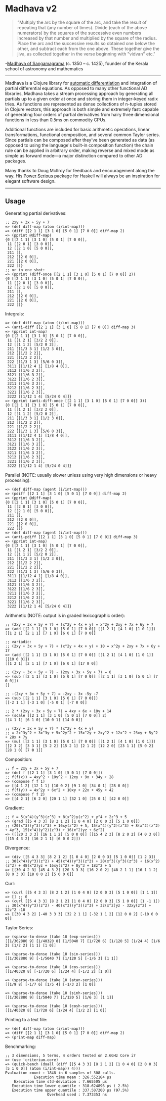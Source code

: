 # Madhava v2

>”Multiply the arc by the square of the arc, and take the result of repeating that (any number of times). Divide (each of the above numerators) by the squares of the successive even numbers increased by that number and multiplied by the square of the radius. Place the arc and the successive results so obtained one below the other, and subtract each from the one above. These together give the jiva, as collected together in the verse beginning with "vidvan" etc."

-[Madhava of Sangamagrama](https://en.wikipedia.org/wiki/Madhava_of_Sangamagrama) (c. 1350 – c. 1425), founder of the Kerala school of astronomy and mathematics

---

Madhava is a Clojure library for [automatic differentiation](https://en.wikipedia.org/wiki/Automatic_differentiation) and integration of partial differential equations. As opposed to many other functional AD libraries, Madhava takes a stream processing approach by generating all partials up to a given order at once and storing them in integer-keyed radix tries. As functions are represented as dense collections of n-tuples stored in Clojure vectors, this approach is both simple and extremely fast: capable of generating four orders of partial derivatives from hairy three dimensional functions in less than 0.5ms on commodity CPUs.

Additional functions are included for basic arithmetic operations, linear transformations, functional composition, and several common Taylor series. Since partials can be composed after they've been generated as data (as opposed to using the language's built-in composition function) the chain rule can be applied in arbitrary order, making reverse and mixed mode as simple as forward mode&mdash;a major distinction compared to other AD packages.

Many thanks to Doug McIlroy for feedback and encouragement along the way. His [Power Serious](http://www.cs.dartmouth.edu/~doug/powser.html) package for Haskell will always be an inspiration for elegant software design.

---

## Usage

Generating partial derivatives:

```
;; 2xy + 3x + 5y + 7
=> (def diff-map (atom (i/int-map)))
=> (diff [[2 1 1] [3 1 0] [5 0 1] [7 0 0]] diff-map 2)
=> (pprint @diff-map)
{0 [[2 1 1] [3 1 0] [5 0 1] [7 0 0]],
 11 [[2 0 1] [3 0 0]],
 12 [[2 1 0] [5 0 0]],
 211 [],
 212 [[2 0 0]],
 221 [[2 0 0]],
 222 []}
;; or in one shot:
=> (pprint (diff-once [[2 1 1] [3 1 0] [5 0 1] [7 0 0]] 2))
{0 [[2 1 1] [3 1 0] [5 0 1] [7 0 0]],
 11 [[2 0 1] [3 0 0]],
 12 [[2 1 0] [5 0 0]],
 211 [],
 212 [[2 0 0]],
 221 [[2 0 0]],
 222 []}
```

Integrals:

```
=> (def diff-map (atom (i/int-map)))
=> (anti-diff [[2 1 1] [3 1 0] [5 0 1] [7 0 0]] diff-map 3)
=> (pprint int-map)
{0 [[2 1 1] [3 1 0] [5 0 1] [7 0 0]],
 11 [[1 2 1] [3/2 2 0]],
 12 [[1 1 2] [5/2 0 2]],
 211 [[1/3 3 1] [1/2 3 0]],
 212 [[1/2 2 2]],
 221 [[1/2 2 2]],
 222 [[1/3 1 3] [5/6 0 3]],
 3111 [[1/12 4 1] [1/8 4 0]],
 3112 [[1/6 3 2]],
 3121 [[1/6 3 2]],
 3122 [[1/6 2 3]],
 3211 [[1/6 3 2]],
 3212 [[1/6 2 3]],
 3221 [[1/6 2 3]],
 3222 [[1/12 1 4] [5/24 0 4]]}
=> (pprint (anti-diff-once [[2 1 1] [3 1 0] [5 0 1] [7 0 0]] 3))
{0 [[2 1 1] [3 1 0] [5 0 1] [7 0 0]],
 11 [[1 2 1] [3/2 2 0]],
 12 [[1 1 2] [5/2 0 2]],
 211 [[1/3 3 1] [1/2 3 0]],
 212 [[1/2 2 2]],
 221 [[1/2 2 2]],
 222 [[1/3 1 3] [5/6 0 3]],
 3111 [[1/12 4 1] [1/8 4 0]],
 3112 [[1/6 3 2]],
 3121 [[1/6 3 2]],
 3122 [[1/6 2 3]],
 3211 [[1/6 3 2]],
 3212 [[1/6 2 3]],
 3221 [[1/6 2 3]],
 3222 [[1/12 1 4] [5/24 0 4]]}
```

Parallel (NOTE: usually slower unless using very high dimensions or heavy processing):

```
=> (def diff-map (agent (i/int-map)))
=> (pdiff [[2 1 1] [3 1 0] [5 0 1] [7 0 0]] diff-map 2)
=> (pprint @diff-map)
{0 [[2 1 1] [3 1 0] [5 0 1] [7 0 0]],
 11 [[2 0 1] [3 0 0]],
 12 [[2 1 0] [5 0 0]],
 211 [],
 212 [[2 0 0]],
 221 [[2 0 0]],
 222 []}
=> (def diff-map (agent (i/int-map)))
=> (anti-pdiff [[2 1 1] [3 1 0] [5 0 1] [7 0 0]] diff-map 3)
=> (pprint int-map)
{0 [[2 1 1] [3 1 0] [5 0 1] [7 0 0]],
 11 [[1 2 1] [3/2 2 0]],
 12 [[1 1 2] [5/2 0 2]],
 211 [[1/3 3 1] [1/2 3 0]],
 212 [[1/2 2 2]],
 221 [[1/2 2 2]],
 222 [[1/3 1 3] [5/6 0 3]],
 3111 [[1/12 4 1] [1/8 4 0]],
 3112 [[1/6 3 2]],
 3121 [[1/6 3 2]],
 3122 [[1/6 2 3]],
 3211 [[1/6 3 2]],
 3212 [[1/6 2 3]],
 3221 [[1/6 2 3]],
 3222 [[1/12 1 4] [5/24 0 4]]}
```

Arithmetic (NOTE: output is in graded lexicographic order):

```
;; (2xy + 3x + 5y + 7) + (x^2y + 4x + y) = x^2y + 2xy + 7x + 6y + 7
=> (add [[2 1 1] [3 1 0] [5 0 1] [7 0 0]] [[1 2 1] [4 1 0] [1 0 1]])
[[1 2 1] [2 1 1] [7 1 0] [6 0 1] [7 0 0]]

;; variadic:
;; (2xy + 3x + 5y + 7) + (x^2y + 4x + y) + 10 = x^2y + 2xy + 7x + 6y + 17
=> (add [[2 1 1] [3 1 0] [5 0 1] [7 0 0]] [[1 2 1] [4 1 0] [1 0 1]] [[10 0 0]])
[[1 2 1] [2 1 1] [7 1 0] [6 0 1] [17 0 0]]

;; (2xy + 3x + 5y + 7) - (2xy + 3x + 5y + 7) = 0
=> (sub [[2 1 1] [3 1 0] [5 0 1] [7 0 0]] [[2 1 1] [3 1 0] [5 0 1] [7 0 0]])
[]

;; -(2xy + 3x + 5y + 7) = -2xy - 3x -5y -7
=> (sub [[2 1 1] [3 1 0] [5 0 1] [7 0 0]])
[[-2 1 1] [-3 1 0] [-5 0 1] [-7 0 0]]

;; 2 * (2xy + 3x + 5y + 7) = 4xy + 6x + 10y + 14
=> (scale [[2 1 1] [3 1 0] [5 0 1] [7 0 0]] 2)
[[4 1 1] [6 1 0] [10 0 1] [14 0 0]]

;; (2xy + 3x + 5y + 7) * (x^2y + 4x + y)
;; = 2x^3y^2 + 3x^3y + 5x^2y^2 + 15x^2y + 2xy^2 + 12x^2 + 23xy + 5y^2 + 28x + 7y
=> (mul [[2 1 1] [3 1 0] [5 0 1] [7 0 0]] [[1 2 1] [4 1 0] [1 0 1]])
[[2 3 2] [3 3 1] [5 2 2] [15 2 1] [2 1 2] [12 2 0] [23 1 1] [5 0 2] [28 1 0] [7 0 1]]
```

Composition:

```
;; f = 2xy + 3x + 5y + 7
=> (def f [[2 1 1] [3 1 0] [5 0 1] [7 0 0]])
;; f(f(x)) = 4xy^2 + 10y^2 + 12xy + 9x + 34y + 28
=> (compose f f 1)
=> [[4 1 2] [12 1 1] [10 0 2] [9 1 0] [34 0 1] [28 0 0]]
;; f(f(y)) = 4x^2y + 6x^2 + 10xy + 22x + 45y + 42
=> (compose f f 2)
=> [[4 2 1] [6 2 0] [20 1 1] [32 1 0] [25 0 1] [42 0 0]]
```

Gradient:

```
;; f = 5(x^4)(y^3)(z^3) + 8(x^2)y(z^2) + y^4 + 2z^3 + 5
=> (grad [[5 4 3 3] [8 2 1 2] [1 0 4 0] [2 0 0 3] [5 1 0 0]])
;; (20(x^3)(y^3)(z^3) + 16xy(z^2) + 5, 15(x^4)(y^2)(z^3) + 8(x^2)(z^2) + 4y^3, 15(x^4)(y^2)(z^3) + 16(x^2)yz + 6z^2)
=> ([[20 3 3 3] [16 1 1 2] [5 0 0 0]] [[15 4 2 3] [8 2 0 2] [4 0 3 0]] [[15 4 3 2] [16 2 1 1] [6 0 0 2]])
```

Divergence:

```
=> (div [[5 4 3 3] [8 2 1 2] [1 0 4 0] [2 0 0 3] [5 1 0 0]] [1 2 3])
;; 30(x^4)(y^3)(z^2) + 45(x^4)(y^3)(z^2) + 20(x^3)(y^3)(z^3) + 16(x^2)(z^2) + 48(x^2)yz + 16xy(z^2) + 8y^3 + 18z^2 + 5
=> [[30 4 2 3] [45 4 3 2] [20 3 3 3] [16 2 0 2] [48 2 1 1] [16 1 1 2] [8 0 3 0] [18 0 0 2] [5 0 0 0]]
```

Curl:

```
=> (curl [[5 4 3 3] [8 2 1 2] [1 0 4 0] [2 0 0 3] [5 1 0 0]] [1 1 1])
=> [] ;; 0
=> (curl [[5 4 3 3] [8 2 1 2] [1 0 4 0] [2 0 0 3] [5 1 0 0]] [1 -1 1])
;; 30(x^4)(y^3)(z^2) - 40(x^3)(y^3)(z^3) + 32(x^2)yz - 32xy(z^2) + 12z^2 -10
=> [[30 4 3 2] [-40 3 3 3] [32 2 1 1] [-32 1 1 2] [12 0 0 2] [-10 0 0 0]]
```

Taylor Series:

```
=> (sparse-to-dense (take 10 (exp-series)))
[[1/362880 9] [1/40320 8] [1/5040 7] [1/720 6] [1/120 5] [1/24 4] [1/6 3] [1/2 2] [1 1] [1 0]]

=> (sparse-to-dense (take 10 (sin-series)))
[[1/362880 9] [-1/5040 7] [1/120 5] [-1/6 3] [1 1]]

=> (sparse-to-dense (take 10 (cos-series)))
[[1/40320 8] [-1/720 6] [1/24 4] [-1/2 2] [1 0]]

=> (sparse-to-dense (take 10 (atan-series)))
[[1/9 8] [-1/7 6] [1/5 4] [-1/3 2] [1 0]]

=> (sparse-to-dense (take 10 (sinh-series)))
[[1/362880 9] [1/5040 7] [1/120 5] [1/6 3] [1 1]]

=> (sparse-to-dense (take 10 (cosh-series)))
[[1/40320 8] [1/720 6] [1/24 4] [1/2 2] [1 0]]
```

Printing to a text file:

```
=> (def diff-map (atom (i/int-map)))
=> (diff [[2 1 1] [3 1 0] [5 0 1] [7 0 0]] diff-map 2)
=> (print-map diff-map)
```

Benchmarking:

```
;; 3 dimensions, 5 terms, 4 orders tested on 2.6GHz Core i7 
=> (use 'criterium.core)
=> (quick-bench (doall (diff [[5 4 3 3] [8 2 1 2] [1 0 4 0] [2 0 0 3] [5 1 0 0]] (atom (i/int-map)) 4)))
Evaluation count : 1848 in 6 samples of 308 calls.
             Execution time mean : 326.552184 µs
    Execution time std-deviation : 7.665505 µs
   Execution time lower quantile : 318.624896 µs ( 2.5%)
   Execution time upper quantile : 337.507200 µs (97.5%)
                   Overhead used : 7.373353 ns
```
